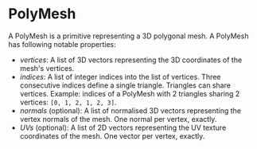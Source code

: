# PolyMesh

A PolyMesh is a primitive representing a 3D polygonal mesh. A PolyMesh has following notable properties:

* _vertices_: A list of 3D vectors representing the 3D coordinates of the mesh's vertices.
* _indices_: A list of integer indices into the list of vertices. Three consecutive indices define a single triangle. Triangles can share vertices. Example: indices of a PolyMesh with 2 triangles sharing 2 vertices: `[0, 1, 2, 1, 2, 3]`.
* _normals_ (optional): A list of normalised 3D vectors representing the vertex normals of the mesh. One normal per vertex, exactly.
* _UVs_ (optional): A list of 2D vectors representing the UV texture coordinates of the mesh. One vector per vertex, exactly.
